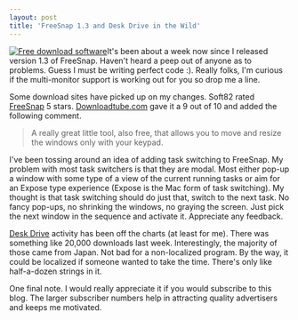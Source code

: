 ```yaml
---
layout: post
title: 'FreeSnap 1.3 and Desk Drive in the Wild'
---
```

[![Free download software](http://www.soft82.com/images/awards/soft82_award_88x88.gif)](http://www.soft82.com/)It's been about a week now since I released version 1.3 of FreeSnap. Haven't heard a peep out of anyone as to problems. Guess I must be writing perfect code :). Really folks, I'm curious if the multi-monitor support is working out for you so drop me a line. 

Some download sites have picked up on my changes. Soft82 rated [FreeSnap](http://www.soft82.com/download/windows/freesnap/) 5 stars. [Downloadtube.com](http://www.downloadtube.com/Windows/System-Utilities/FreeSnap-download.html) gave it a 9 out of 10 and added the following comment.

> A really great little tool, also free, that allows you to move and resize the windows only with your keypad.

I've been tossing around an idea of adding task switching to FreeSnap. My problem with most task switchers is that they are modal. Most either pop-up a window with some type of a view of the current running tasks or aim for an Expose type experience (Expose is the Mac form of task switching). My thought is that task switching should do just that, switch to the next task. No fancy pop-ups, no shrinking the windows, no graying the screen. Just pick the next window in the sequence and activate it. Appreciate any feedback.

[Desk Drive](/deskdrive) activity has been off the charts (at least for me). There was something like 20,000 downloads last week. Interestingly, the majority of those came from Japan. Not bad for a non-localized program. By the way, it could be localized if someone wanted to take the time. There's only like half-a-dozen strings in it.

One final note. I would really appreciate it if you would subscribe to this blog. The larger subscriber numbers help in attracting quality advertisers and keeps me motivated.
